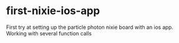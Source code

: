 # first-nixie-ios-app
First try at setting up the particle photon nixie board with an ios app. Working with several function calls
